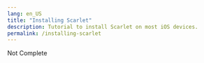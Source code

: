 ```yaml
---
lang: en_US
title: "Installing Scarlet"
description: Tutorial to install Scarlet on most iOS devices.
permalink: /installing-scarlet
---
```

Not Complete
